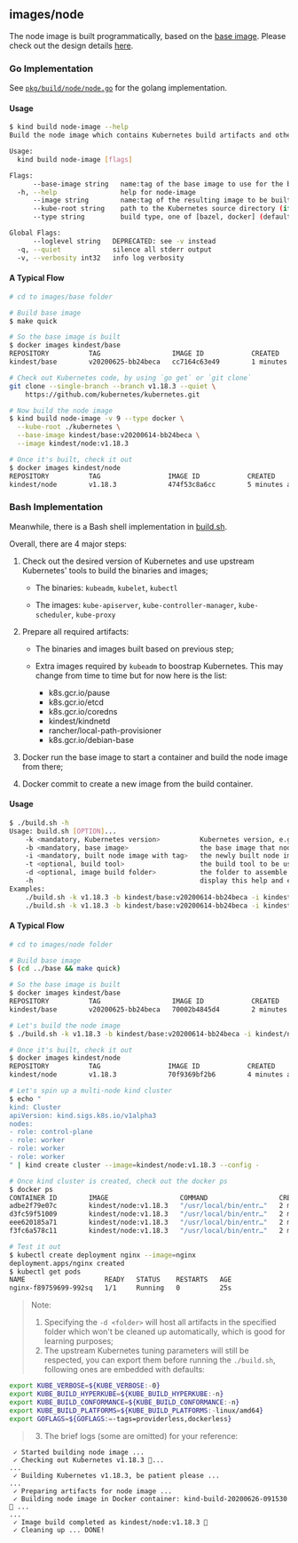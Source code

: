 ## images/node

The node image is built programmatically, based on the [base image](../base).
Please check out the design details [here][node-image.md].

### Go Implementation

See [`pkg/build/node/node.go`][pkg/build/node/node.go] for the golang implementation.

#### Usage

```sh
$ kind build node-image --help
Build the node image which contains Kubernetes build artifacts and other kind requirements

Usage:
  kind build node-image [flags]

Flags:
      --base-image string   name:tag of the base image to use for the build (default "kindest/base:v20200430-2c0eee40")
  -h, --help                help for node-image
      --image string        name:tag of the resulting image to be built (default "kindest/node:latest")
      --kube-root string    path to the Kubernetes source directory (if empty, the path is autodetected)
      --type string         build type, one of [bazel, docker] (default "docker")

Global Flags:
      --loglevel string   DEPRECATED: see -v instead
  -q, --quiet             silence all stderr output
  -v, --verbosity int32   info log verbosity
```

#### A Typical Flow

```sh
# cd to images/base folder

# Build base image
$ make quick

# So the base image is built
$ docker images kindest/base
REPOSITORY          TAG                  IMAGE ID            CREATED             SIZE
kindest/base        v20200625-bb24beca   cc7164c63e49        1 minutes ago       289MB

# Check out Kubernetes code, by using `go get` or `git clone`
git clone --single-branch --branch v1.18.3 --quiet \
    https://github.com/kubernetes/kubernetes.git

# Now build the node image
$ kind build node-image -v 9 --type docker \
  --kube-root ./kubernetes \
  --base-image kindest/base:v20200614-bb24beca \
  --image kindest/node:v1.18.3

# Once it's built, check it out
$ docker images kindest/node
REPOSITORY          TAG                 IMAGE ID            CREATED             SIZE
kindest/node        v1.18.3             474f53c8a6cc        5 minutes ago       1.35GB
```

[pkg/build/node/node.go]: ./../../pkg/build/node/node.go
[node-image.md]: https://kind.sigs.k8s.io/docs/design/node-image

### Bash Implementation

Meanwhile, there is a Bash shell implementation in [build.sh](build.sh).

Overall, there are 4 major steps:

1. Check out the desired version of Kubernetes and use upstream Kubernetes' tools to build the binaries and images;

   - The binaries: `kubeadm`, `kubelet`, `kubectl`

   - The images: `kube-apiserver`, `kube-controller-manager`, `kube-scheduler`, `kube-proxy`

2. Prepare all required artifacts:

   - The binaries and images built based on previous step;

   - Extra images required by `kubeadm` to boostrap Kubernetes. This may change from time to time but for now here is the list:

     - k8s.gcr.io/pause
     - k8s.gcr.io/etcd
     - k8s.gcr.io/coredns
     - kindest/kindnetd
     - rancher/local-path-provisioner
     - k8s.gcr.io/debian-base

3. Docker run the base image to start a container and build the node image from there;

4. Docker commit to create a new image from the build container.


#### Usage

```sh
$ ./build.sh -h
Usage: build.sh [OPTION]...
    -k <mandatory, Kubernetes version>          Kubernetes version, e.g. v1.18.3, to check out the Kubernetes code for building
    -b <mandatory, base image>                  the base image that node image will be built upon, e.g. kindest/base:v20200614-bb24beca
    -i <mandatory, built node image with tag>   the newly built node image with tag, e.g. kindest/node:v1.18.3
    -t <optional, build tool>                   the build tool to be used: bazel, docker. Now supports only docker
    -d <optional, image build folder>           the folder to assemble the build artifacts. Once specified, the script will leave it undeleted
    -h                                          display this help and exit
Examples:
    ./build.sh -k v1.18.3 -b kindest/base:v20200614-bb24beca -i kindest/node:v1.18.3
    ./build.sh -k v1.18.3 -b kindest/base:v20200614-bb24beca -i kindest/node:v1.18.3 -d ./_build_node_image
```

#### A Typical Flow

```sh
# cd to images/node folder

# Build base image
$ (cd ../base && make quick)

# So the base image is built
$ docker images kindest/base
REPOSITORY          TAG                  IMAGE ID            CREATED             SIZE
kindest/base        v20200625-bb24beca   70002b4845d4        2 minutes ago       289MB

# Let's build the node image
$ ./build.sh -k v1.18.3 -b kindest/base:v20200614-bb24beca -i kindest/node:v1.18.3

# Once it's built, check it out
$ docker images kindest/node
REPOSITORY          TAG                 IMAGE ID            CREATED             SIZE
kindest/node        v1.18.3             70f9369bf2b6        4 minutes ago       1.35GB

# Let's spin up a multi-node kind cluster
$ echo "
kind: Cluster
apiVersion: kind.sigs.k8s.io/v1alpha3
nodes:
- role: control-plane
- role: worker
- role: worker
- role: worker
" | kind create cluster --image=kindest/node:v1.18.3 --config -

# Once kind cluster is created, check out the docker ps
$ docker ps
CONTAINER ID        IMAGE                  COMMAND                  CREATED             STATUS              PORTS                       NAMES
adbe2f79e07c        kindest/node:v1.18.3   "/usr/local/bin/entr…"   2 minutes ago       Up 2 minutes        127.0.0.1:56429->6443/tcp   kind-control-plane
d3fc59f51009        kindest/node:v1.18.3   "/usr/local/bin/entr…"   2 minutes ago       Up 2 minutes                                    kind-worker
eee620185a71        kindest/node:v1.18.3   "/usr/local/bin/entr…"   2 minutes ago       Up 2 minutes                                    kind-worker2
f3fc6a578c11        kindest/node:v1.18.3   "/usr/local/bin/entr…"   2 minutes ago       Up 2 minutes                                    kind-worker3

# Test it out
$ kubectl create deployment nginx --image=nginx
deployment.apps/nginx created
$ kubectl get pods
NAME                    READY   STATUS    RESTARTS   AGE
nginx-f89759699-992sq   1/1     Running   0          25s
```

> Note:
> 1. Specifying the `-d <folder>` will host all artifacts in the specified folder which won't be cleaned up automatically, which is good for learning purposes;
> 2. The upstream Kubernetes tuning parameters will still be respected, you can export them before running the `./build.sh`, following ones are embedded with defaults:
```sh
export KUBE_VERBOSE=${KUBE_VERBOSE:-0}
export KUBE_BUILD_HYPERKUBE=${KUBE_BUILD_HYPERKUBE:-n}
export KUBE_BUILD_CONFORMANCE=${KUBE_BUILD_CONFORMANCE:-n}
export KUBE_BUILD_PLATFORMS=${KUBE_BUILD_PLATFORMS:-linux/amd64}
export GOFLAGS=${GOFLAGS:=-tags=providerless,dockerless}
```
> 3. The brief logs (some are omitted) for your reference:
```log
 ✓ Started building node image ...
 ✓ Checking out Kubernetes v1.18.3 🚚...
...
 ✓ Building Kubernetes v1.18.3, be patient please ...
...
 ✓ Preparing artifacts for node image ...
 ✓ Building node image in Docker container: kind-build-20200626-091530🎁 ...
...
 ✓ Image build completed as kindest/node:v1.18.3 🍻
 ✓ Cleaning up ... DONE!
```

